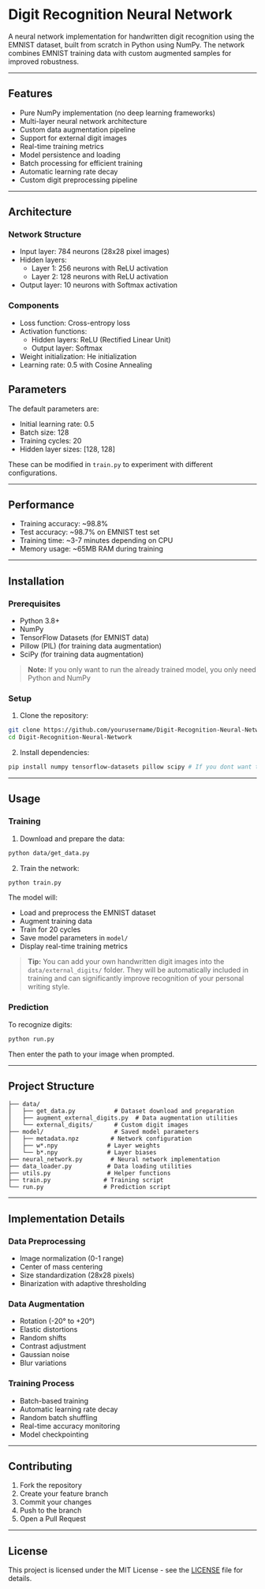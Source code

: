 # Digit Recognition Neural Network

A neural network implementation for handwritten digit recognition using the EMNIST dataset, built from scratch in Python using NumPy. The network combines EMNIST training data with custom augmented samples for improved robustness.

---

## Features

- Pure NumPy implementation (no deep learning frameworks)
- Multi-layer neural network architecture
- Custom data augmentation pipeline
- Support for external digit images
- Real-time training metrics
- Model persistence and loading
- Batch processing for efficient training
- Automatic learning rate decay
- Custom digit preprocessing pipeline

---

## Architecture

### Network Structure
- Input layer: 784 neurons (28x28 pixel images)
- Hidden layers: 
  - Layer 1: 256 neurons with ReLU activation
  - Layer 2: 128 neurons with ReLU activation
- Output layer: 10 neurons with Softmax activation

### Components
- Loss function: Cross-entropy loss
- Activation functions:
  - Hidden layers: ReLU (Rectified Linear Unit)
  - Output layer: Softmax
- Weight initialization: He initialization
- Learning rate: 0.5 with Cosine Annealing

## Parameters

The default parameters are:
- Initial learning rate: 0.5
- Batch size: 128
- Training cycles: 20
- Hidden layer sizes: [128, 128]

These can be modified in `train.py` to experiment with different configurations.

---

## Performance

- Training accuracy: ~98.8%
- Test accuracy: ~98.7% on EMNIST test set
- Training time: ~3-7 minutes depending on CPU
- Memory usage: ~65MB RAM during training

---

## Installation

### Prerequisites

- Python 3.8+
- NumPy
- TensorFlow Datasets (for EMNIST data)
- Pillow (PIL) (for training data augmentation)
- SciPy (for training data augmentation)

> **Note:** If you only want to run the already trained model, you only need Python and NumPy

### Setup

1. Clone the repository:
```sh
git clone https://github.com/yourusername/Digit-Recognition-Neural-Network.git
cd Digit-Recognition-Neural-Network
```

2. Install dependencies:
```sh
pip install numpy tensorflow-datasets pillow scipy # If you dont want to train it, you only need numpy
```

---

## Usage

### Training

1. Download and prepare the data:
```sh
python data/get_data.py
```

2. Train the network:
```sh
python train.py
```

The model will:
- Load and preprocess the EMNIST dataset
- Augment training data
- Train for 20 cycles
- Save model parameters in `model/`
- Display real-time training metrics

> **Tip:** You can add your own handwritten digit images into the `data/external_digits/` folder. They will be automatically included in training and can significantly improve recognition of your personal writing style.

### Prediction

To recognize digits:
```sh
python run.py
```

Then enter the path to your image when prompted.

---

## Project Structure

```
├── data/
│   ├── get_data.py           # Dataset download and preparation
│   ├── augment_external_digits.py  # Data augmentation utilities
│   └── external_digits/      # Custom digit images
├── model/                    # Saved model parameters
│   ├── metadata.npz         # Network configuration
│   ├── w*.npy              # Layer weights
│   └── b*.npy              # Layer biases
├── neural_network.py        # Neural network implementation
├── data_loader.py          # Data loading utilities
├── utils.py                # Helper functions
├── train.py               # Training script
└── run.py                 # Prediction script
```

---

## Implementation Details

### Data Preprocessing
- Image normalization (0-1 range)
- Center of mass centering
- Size standardization (28x28 pixels)
- Binarization with adaptive thresholding

### Data Augmentation
- Rotation (-20° to +20°)
- Elastic distortions
- Random shifts
- Contrast adjustment
- Gaussian noise
- Blur variations

### Training Process
- Batch-based training
- Automatic learning rate decay
- Random batch shuffling
- Real-time accuracy monitoring
- Model checkpointing

---

## Contributing

1. Fork the repository
2. Create your feature branch
3. Commit your changes
4. Push to the branch
5. Open a Pull Request

---

## License

This project is licensed under the MIT License - see the [LICENSE](LICENSE) file for details.
